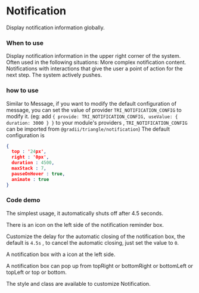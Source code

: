 
# Notification
Display notification information globally.
### When to use
Display notification information in the upper right corner of the system. Often used in the following situations:
More complex notification content.
Notifications with interactions that give the user a point of action for the next step.
The system actively pushes.
### how to use
Similar to Message, if you want to modify the default configuration of message, you can set the value of provider `TRI_NOTIFICATION_CONFIG` to modify it.
(eg: add `{ provide: TRI_NOTIFICATION_CONFIG, useValue: { duration: 3000 } }` to your module's providers , `TRI_NOTIFICATION_CONFIG` can be imported from `@gradii/triangle/notification`)
The default configuration is
```json
{
  top : '24px',
  right : '0px',
  duration : 4500,
  maxStack : 7,
  pauseOnHover : true,
  animate : true
}
```
### Code demo

The simplest usage, it automatically shuts off after 4.5 seconds.
<!-- example(notification:notification-basic-example) -->

There is an icon on the left side of the notification reminder box.
<!-- example(notification:notification-custom-icon-example) -->

Customize the delay for the automatic closing of the notification box, the default is `4.5s` , to cancel the automatic closing, just set the value to `0`.
<!-- example(notification:notification-duration-example) -->

A notification box with a icon at the left side.
<!-- example(notification:notification-with-icon-example) -->

A notification box can pop up from topRight or bottomRight or bottomLeft or topLeft or top or bottom.
<!-- example(notification:notification-position-example) -->

The style and class are available to customize Notification.
<!-- example(notification:notification-custom-style-example) -->